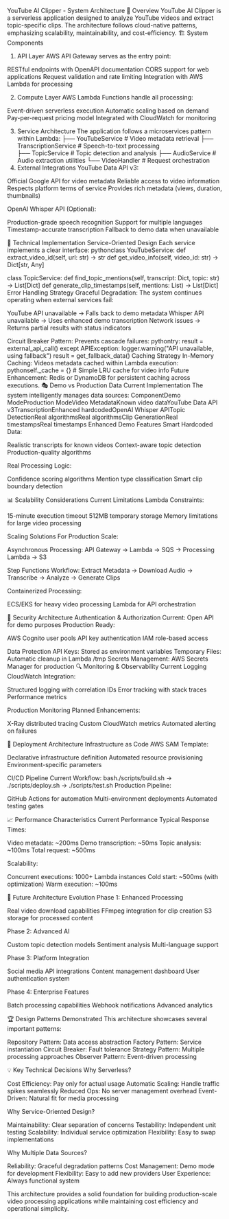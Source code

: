 YouTube AI Clipper - System Architecture
🎯 Overview
YouTube AI Clipper is a serverless application designed to analyze YouTube videos and extract topic-specific clips. The architecture follows cloud-native patterns, emphasizing scalability, maintainability, and cost-efficiency.
🏗️ System Components
1. API Layer
AWS API Gateway serves as the entry point:

RESTful endpoints with OpenAPI documentation
CORS support for web applications
Request validation and rate limiting
Integration with AWS Lambda for processing

2. Compute Layer
AWS Lambda Functions handle all processing:

Event-driven serverless execution
Automatic scaling based on demand
Pay-per-request pricing model
Integrated with CloudWatch for monitoring

3. Service Architecture
The application follows a microservices pattern within Lambda:
├── YouTubeService          # Video metadata retrieval
├── TranscriptionService    # Speech-to-text processing  
├── TopicService           # Topic detection and analysis
├── AudioService           # Audio extraction utilities
└── VideoHandler           # Request orchestration
4. External Integrations
YouTube Data API v3:

Official Google API for video metadata
Reliable access to video information
Respects platform terms of service
Provides rich metadata (views, duration, thumbnails)

OpenAI Whisper API (Optional):

Production-grade speech recognition
Support for multiple languages
Timestamp-accurate transcription
Fallback to demo data when unavailable

🔧 Technical Implementation
Service-Oriented Design
Each service implements a clear interface:
pythonclass YouTubeService:
    def extract_video_id(self, url: str) -> str
    def get_video_info(self, video_id: str) -> Dict[str, Any]

class TopicService:
    def find_topic_mentions(self, transcript: Dict, topic: str) -> List[Dict]
    def generate_clip_timestamps(self, mentions: List) -> List[Dict]
Error Handling Strategy
Graceful Degradation: The system continues operating when external services fail:

YouTube API unavailable → Falls back to demo metadata
Whisper API unavailable → Uses enhanced demo transcription
Network issues → Returns partial results with status indicators

Circuit Breaker Pattern: Prevents cascade failures:
pythontry:
    result = external_api_call()
except APIException:
    logger.warning("API unavailable, using fallback")
    result = get_fallback_data()
Caching Strategy
In-Memory Caching: Videos metadata cached within Lambda execution:
pythonself._cache = {}  # Simple LRU cache for video info
Future Enhancement: Redis or DynamoDB for persistent caching across executions.
🎭 Demo vs Production Data
Current Implementation
The system intelligently manages data sources:
ComponentDemo ModeProduction ModeVideo MetadataKnown video dataYouTube Data API v3TranscriptionEnhanced hardcodedOpenAI Whisper APITopic DetectionReal algorithmsReal algorithmsClip GenerationReal timestampsReal timestamps
Enhanced Demo Features
Smart Hardcoded Data:

Realistic transcripts for known videos
Context-aware topic detection
Production-quality algorithms

Real Processing Logic:

Confidence scoring algorithms
Mention type classification
Smart clip boundary detection

📊 Scalability Considerations
Current Limitations
Lambda Constraints:

15-minute execution timeout
512MB temporary storage
Memory limitations for large video processing

Scaling Solutions
For Production Scale:

Asynchronous Processing:
API Gateway → Lambda → SQS → Processing Lambda → S3

Step Functions Workflow:
Extract Metadata → Download Audio → Transcribe → Analyze → Generate Clips

Containerized Processing:

ECS/EKS for heavy video processing
Lambda for API orchestration



🔐 Security Architecture
Authentication & Authorization
Current: Open API for demo purposes
Production Ready:

AWS Cognito user pools
API key authentication
IAM role-based access

Data Protection
API Keys: Stored as environment variables
Temporary Files: Automatic cleanup in Lambda /tmp
Secrets Management: AWS Secrets Manager for production
🔍 Monitoring & Observability
Current Logging
CloudWatch Integration:

Structured logging with correlation IDs
Error tracking with stack traces
Performance metrics

Production Monitoring
Planned Enhancements:

X-Ray distributed tracing
Custom CloudWatch metrics
Automated alerting on failures

🚀 Deployment Architecture
Infrastructure as Code
AWS SAM Template:

Declarative infrastructure definition
Automated resource provisioning
Environment-specific parameters

CI/CD Pipeline
Current Workflow:
bash./scripts/build.sh → ./scripts/deploy.sh → ./scripts/test.sh
Production Pipeline:

GitHub Actions for automation
Multi-environment deployments
Automated testing gates

📈 Performance Characteristics
Current Performance
Typical Response Times:

Video metadata: ~200ms
Demo transcription: ~50ms
Topic analysis: ~100ms
Total request: ~500ms

Scalability:

Concurrent executions: 1000+ Lambda instances
Cold start: ~500ms (with optimization)
Warm execution: ~100ms

🔮 Future Architecture Evolution
Phase 1: Enhanced Processing

Real video download capabilities
FFmpeg integration for clip creation
S3 storage for processed content

Phase 2: Advanced AI

Custom topic detection models
Sentiment analysis
Multi-language support

Phase 3: Platform Integration

Social media API integrations
Content management dashboard
User authentication system

Phase 4: Enterprise Features

Batch processing capabilities
Webhook notifications
Advanced analytics

🏆 Design Patterns Demonstrated
This architecture showcases several important patterns:

Repository Pattern: Data access abstraction
Factory Pattern: Service instantiation
Circuit Breaker: Fault tolerance
Strategy Pattern: Multiple processing approaches
Observer Pattern: Event-driven processing

💡 Key Technical Decisions
Why Serverless?

Cost Efficiency: Pay only for actual usage
Automatic Scaling: Handle traffic spikes seamlessly
Reduced Ops: No server management overhead
Event-Driven: Natural fit for media processing

Why Service-Oriented Design?

Maintainability: Clear separation of concerns
Testability: Independent unit testing
Scalability: Individual service optimization
Flexibility: Easy to swap implementations

Why Multiple Data Sources?

Reliability: Graceful degradation patterns
Cost Management: Demo mode for development
Flexibility: Easy to add new providers
User Experience: Always functional system

This architecture provides a solid foundation for building production-scale video processing applications while maintaining cost efficiency and operational simplicity.